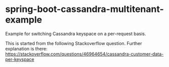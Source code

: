 # spring-boot-cassandra-multitenant-example
Example for switching Cassandra keyspace on a per-request basis.

This is started from the following Stackoverflow question. Further explanation is there:
https://stackoverflow.com/questions/46964654/cassandra-customer-data-per-keyspace